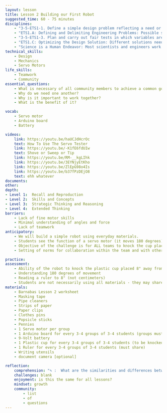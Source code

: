```yaml
---
layout: lesson
title: Lesson 2 Building our First Robot
suggested_time: 60 - 75 minutes
disciplines:
    - "3-5-ETS1-1. Define a simple design problem reflecting a need or a want that includes specified criteria for success and constraints on materials, time, or cost."
    - "ETS1.A: Defining and Delimiting Engineering Problems: Possible solutions to a problem are limited by available materials and resources (constraints). The success of a designed solution is determined by considering the desired features of a solution (criteria). Different proposals for solutions can be compared on the basis of how well each one meets the specified criteria for success or how well each takes the constraints into account. (3-5-ETS1-1)"
    - "3-5-ETS1-3. Plan and carry out fair tests in which variables are controlled and failure points are considered to identify aspects of a model or prototype that can be improved."
    - "ETS1.C: Optimizing the Design Solution: Different solutions need to be tested in order to determine which of them best solves the problem, given the criteria and the constraints. (3-5-ETS1-3)"
    - "Science is a Human Endeavor: Most scientists and engineers work in teams. (4-PS3-4)"
technical_skills:
    - Design
    - Mechanics
    - Servo Motors
life_skills:
    - Teamwork
    - Community
essential_questions:
    - What is necessary of all community members to achieve a common goal?  
    - Why do we need one another?  
    - Why is it important to work together?  
    - What is the benefit of it?

vocab:
    - Servo motor
    - Arduino board
    - Battery

videos:
    link: https://youtu.be/haUCJdHcrOc
    text: How To Use The Servo Tester
    link: https://youtu.be/-K1fE6fdUIw
    text: Shove or Sweep or Tip
    link: https://youtu.be/RM-__kgLIhk
    link: https://youtu.be/3EYNjyEtKho
    link: https://youtu.be/ZlEpG98o4Is
    link: https://youtu.be/b37fPzDEjO8
    text: ehh whatever
documents:
other:
depth:
- Level 1:  Recall and Reproduction
- Level 2:  Skills and Concepts
- Level 3:  Strategic Thinking and Reasoning
- Level 4:  Extended Thinking
barriers:
    - Lack of fine motor skills  
    - Minimal understanding of angles and force  
    - Lack of teamwork  
anticipatory:
    - We will build a simple robot using everyday materials.  
    - Students see the function of a servo motor (it moves 180 degrees). Ideally, projected under document camera.  
    - Objective of the challenge is for ALL teams to knock the cup placed 8" away from the robot off the edge of the table  
    - Setting of norms for collaboration within the team and with other teams  

practice:
assessment:
    - Ability of the robot to knock the plastic cup placed 8" away from the robot off the edge of the table  
    - Understanding 180 degrees of movement  
    - Reading a ruler to 8" (not centimeters)  
    - Students are not necessarily using all materials - they may share with other groups  
materials:
    - Barnabas Lesson 2 worksheet
    - Masking tape
    - Pipe cleaners
    - Strips of paper
    - Paper clips
    - Clothes pins
    - Popsicle sticks
    - Pennies
    - 1 Servo motor per group
    - 1 Arduino board for every 3-4 groups of 3-4 students (groups must share)
    - 9-Volt battery 
    - 1 Plastic cup for every 3-4 groups of 3-4 students (to be knocked over; groups must share)
    - 1 Ruler for every 3-4 groups of 3-4 students (must share)
    - Writing utensils
    - document camera [optional]

reflection:
    comprehension: "✎ :  What are the similarities and differences between robots and humans?"
    challenges: blank
    enjoyment: is this the same for all lessons?
    mindset: growth
    community:
        - list
        - of
        - questions
---
```

